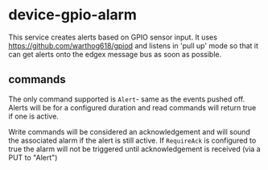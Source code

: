 # device-gpio-alarm

This service creates alerts based on GPIO sensor input.  It uses https://github.com/warthog618/gpiod and listens in 'pull up' mode so that it can get alerts onto the edgex message bus as soon as possible.

## commands

The only command supported is `Alert`- same as the events pushed off.  Alerts will be for a configured duration and read commands will return true if one is active.

Write commands will be considered an acknowledgement and will sound the associated alarm if the alert is still active.  If `RequireAck` is configured to true the alarm will not be triggered until acknowledgement is received (via a PUT to "Alert")